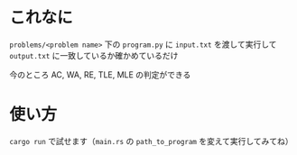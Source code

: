 # これなに
`problems/<problem name>` 下の `program.py` に `input.txt` を渡して実行して `output.txt` に一致しているか確かめているだけ

今のところ AC, WA, RE, TLE, MLE の判定ができる

# 使い方
`cargo run` で試せます（`main.rs` の `path_to_program` を変えて実行してみてね）
